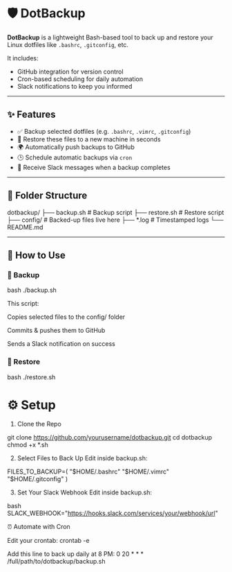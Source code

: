 # 🛡️ DotBackup

**DotBackup** is a lightweight Bash-based tool to back up and restore your Linux dotfiles like `.bashrc`, `.gitconfig`, etc.

It includes:
- GitHub integration for version control
- Cron-based scheduling for daily automation
- Slack notifications to keep you informed

---

## ✨ Features

- ✅ Backup selected dotfiles (e.g. `.bashrc`, `.vimrc`, `.gitconfig`)
- 🔁 Restore these files to a new machine in seconds
- 🌍 Automatically push backups to GitHub
- 🕒 Schedule automatic backups via `cron`
- 🔔 Receive Slack messages when a backup completes

---

## 📁 Folder Structure

dotbackup/
├── backup.sh # Backup script
├── restore.sh # Restore script
├── config/ # Backed-up files live here
├── *.log # Timestamped logs
└── README.md

---

## 🚀 How to Use

### 🔁 Backup

bash
./backup.sh

This script:

Copies selected files to the config/ folder

Commits & pushes them to GitHub

Sends a Slack notification on success

###  🔄 Restore

bash
./restore.sh

# ⚙️ Setup
1. Clone the Repo

git clone https://github.com/yourusername/dotbackup.git
cd dotbackup
chmod +x *.sh

2. Select Files to Back Up
   Edit inside backup.sh:

FILES_TO_BACKUP=(
  "$HOME/.bashrc"
  "$HOME/.vimrc"
  "$HOME/.gitconfig"
)

3. Set Your Slack Webhook
   Edit inside backup.sh:

bash
SLACK_WEBHOOK="https://hooks.slack.com/services/your/webhook/url"

⏰ Automate with Cron

Edit your crontab:
crontab -e

Add this line to back up daily at 8 PM:
0 20 * * * /full/path/to/dotbackup/backup.sh


